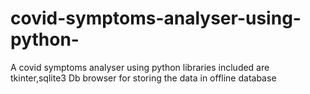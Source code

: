 # covid-symptoms-analyser-using-python-
A covid symptoms analyser using python 
libraries included are tkinter,sqlite3
Db browser for storing the data in offline database

